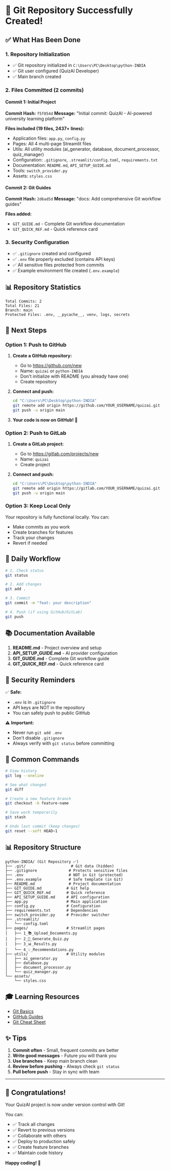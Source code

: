 # 🎉 Git Repository Successfully Created!

## ✅ What Has Been Done

### 1. Repository Initialization
- ✅ Git repository initialized in `C:\Users\PC\Desktop\python-INDIA`
- ✅ Git user configured (QuizAI Developer)
- ✅ Main branch created

### 2. Files Committed (2 commits)

#### Commit 1: Initial Project
**Commit Hash:** `f5f054d`
**Message:** "Initial commit: QuizAI - AI-powered university learning platform"

**Files included (19 files, 2437+ lines):**
- Application files: `app.py`, `config.py`
- Pages: All 4 multi-page Streamlit files
- Utils: All utility modules (ai_generator, database, document_processor, quiz_manager)
- Configuration: `.gitignore`, `.streamlit/config.toml`, `requirements.txt`
- Documentation: `README.md`, `API_SETUP_GUIDE.md`
- Tools: `switch_provider.py`
- Assets: `styles.css`

#### Commit 2: Git Guides
**Commit Hash:** `2d6ad5d`
**Message:** "docs: Add comprehensive Git workflow guides"

**Files added:**
- `GIT_GUIDE.md` - Complete Git workflow documentation
- `GIT_QUICK_REF.md` - Quick reference card

### 3. Security Configuration
- ✅ `.gitignore` created and configured
- ✅ `.env` file properly excluded (contains API keys)
- ✅ All sensitive files protected from commits
- ✅ Example environment file created (`.env.example`)

## 📊 Repository Statistics

```
Total Commits: 2
Total Files: 21
Branch: main
Protected Files: .env, __pycache__, venv, logs, secrets
```

## 🚀 Next Steps

### Option 1: Push to GitHub

1. **Create a GitHub repository:**
   - Go to https://github.com/new
   - Name: `quizai` or `python-INDIA`
   - Don't initialize with README (you already have one)
   - Create repository

2. **Connect and push:**
   ```bash
   cd "C:\Users\PC\Desktop\python-INDIA"
   git remote add origin https://github.com/YOUR_USERNAME/quizai.git
   git push -u origin main
   ```

3. **Your code is now on GitHub! 🎉**

### Option 2: Push to GitLab

1. **Create a GitLab project:**
   - Go to https://gitlab.com/projects/new
   - Name: `quizai`
   - Create project

2. **Connect and push:**
   ```bash
   cd "C:\Users\PC\Desktop\python-INDIA"
   git remote add origin https://gitlab.com/YOUR_USERNAME/quizai.git
   git push -u origin main
   ```

### Option 3: Keep Local Only

Your repository is fully functional locally. You can:
- Make commits as you work
- Create branches for features
- Track your changes
- Revert if needed

## 📝 Daily Workflow

```bash
# 1. Check status
git status

# 2. Add changes
git add .

# 3. Commit
git commit -m "feat: your description"

# 4. Push (if using GitHub/GitLab)
git push
```

## 📚 Documentation Available

1. **README.md** - Project overview and setup
2. **API_SETUP_GUIDE.md** - AI provider configuration
3. **GIT_GUIDE.md** - Complete Git workflow guide
4. **GIT_QUICK_REF.md** - Quick reference card

## 🔐 Security Reminders

✅ **Safe:**
- `.env` is in `.gitignore`
- API keys are NOT in the repository
- You can safely push to public GitHub

⚠️ **Important:**
- Never run `git add .env`
- Don't disable `.gitignore`
- Always verify with `git status` before committing

## 🎯 Common Commands

```bash
# View history
git log --oneline

# See what changed
git diff

# Create a new feature branch
git checkout -b feature-name

# Save work temporarily
git stash

# Undo last commit (keep changes)
git reset --soft HEAD~1
```

## 📊 Repository Structure

```
python-INDIA/ (Git Repository ✅)
├── .git/                    # Git data (hidden)
├── .gitignore              # Protects sensitive files
├── .env                    # NOT in Git (protected)
├── .env.example            # Safe template (in Git)
├── README.md               # Project documentation
├── GIT_GUIDE.md           # Git help
├── GIT_QUICK_REF.md       # Quick reference
├── API_SETUP_GUIDE.md     # API configuration
├── app.py                 # Main application
├── config.py              # Configuration
├── requirements.txt       # Dependencies
├── switch_provider.py     # Provider switcher
├── .streamlit/
│   └── config.toml
├── pages/                 # Streamlit pages
│   ├── 1_📚_Upload_Documents.py
│   ├── 2_📝_Generate_Quiz.py
│   ├── 3_📊_Results.py
│   └── 4_💡_Recommendations.py
├── utils/                 # Utility modules
│   ├── ai_generator.py
│   ├── database.py
│   ├── document_processor.py
│   └── quiz_manager.py
└── assets/
    └── styles.css
```

## 🎓 Learning Resources

- [Git Basics](https://git-scm.com/book/en/v2/Getting-Started-Git-Basics)
- [GitHub Guides](https://guides.github.com/)
- [Git Cheat Sheet](https://education.github.com/git-cheat-sheet-education.pdf)

## ✨ Tips

1. **Commit often** - Small, frequent commits are better
2. **Write good messages** - Future you will thank you
3. **Use branches** - Keep main branch clean
4. **Review before pushing** - Always check `git status`
5. **Pull before push** - Stay in sync with team

---

## 🎉 Congratulations!

Your QuizAI project is now under version control with Git!

You can:
- ✅ Track all changes
- ✅ Revert to previous versions
- ✅ Collaborate with others
- ✅ Deploy to production safely
- ✅ Create feature branches
- ✅ Maintain code history

**Happy coding! 🚀**
